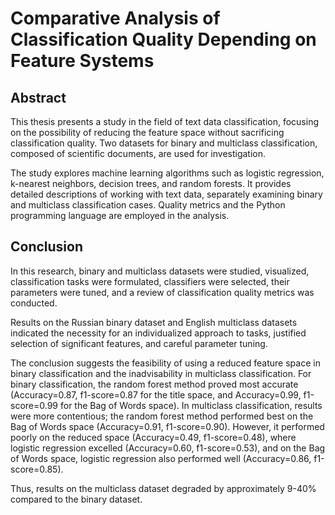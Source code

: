 # Comparative Analysis of Classification Quality Depending on Feature Systems

## Abstract

This thesis presents a study in the field of text data classification, focusing on the possibility of reducing the feature space without sacrificing classification quality. Two datasets for binary and multiclass classification, composed of scientific documents, are used for investigation.

The study explores machine learning algorithms such as logistic regression, k-nearest neighbors, decision trees, and random forests. It provides detailed descriptions of working with text data, separately examining binary and multiclass classification cases. Quality metrics and the Python programming language are employed in the analysis.

## Conclusion

In this research, binary and multiclass datasets were studied, visualized, classification tasks were formulated, classifiers were selected, their parameters were tuned, and a review of classification quality metrics was conducted.

Results on the Russian binary dataset and English multiclass datasets indicated the necessity for an individualized approach to tasks, justified selection of significant features, and careful parameter tuning.

The conclusion suggests the feasibility of using a reduced feature space in binary classification and the inadvisability in multiclass classification. For binary classification, the random forest method proved most accurate (Accuracy=0.87, f1-score=0.87 for the title space, and Accuracy=0.99, f1-score=0.99 for the Bag of Words space). In multiclass classification, results were more contentious; the random forest method performed best on the Bag of Words space (Accuracy=0.91, f1-score=0.90). However, it performed poorly on the reduced space (Accuracy=0.49, f1-score=0.48), where logistic regression excelled (Accuracy=0.60, f1-score=0.53), and on the Bag of Words space, logistic regression also performed well (Accuracy=0.86, f1-score=0.85).

Thus, results on the multiclass dataset degraded by approximately 9-40% compared to the binary dataset.

